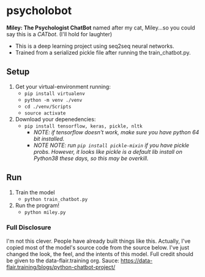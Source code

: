 # psycholobot
**Miley: The Psychologist ChatBot** named after my cat, Miley...so you could say this is a *CATbot*. (I'll hold for laughter)     
* This is a deep learning project using seq2seq neural networks.  
* Trained from a serialized pickle file after running the train_chatbot.py.

## Setup
1. Get your virtual-environment running:
    * `pip install virtualenv`
    * `python -m venv ./venv`
    * `cd ./venv/Scripts`
    * `source activate`
2. Download your depenedencies:
    * `pip install tensorflow, keras, pickle, nltk`
        * *NOTE: if tensorflow doesn't work, make sure you have python 64 bit installed.*
        * *NOTE NOTE: run `pip install pickle-mixin` if you have pickle probs. However, it looks like pickle is a default lib install on Python38 these days, so this may be overkill.*

## Run
1. Train the model
    * `python train_chatbot.py`
2. Run the program!
    * `python miley.py`
  
  
### Full Disclosure
I'm not this clever. People have already built things like this. Actually, I've copied most of the model's source code from the source below. I've just changed the look, the feel, and the intents of this model. Full credit should be given to the data-flair.training org. Sauce: https://data-flair.training/blogs/python-chatbot-project/
